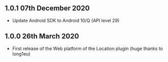 ## 1.0.1 07th December 2020
- Update Android SDK to Android 10/Q (API level 29)

## 1.0.0 26th March 2020

- First release of the Web platform of the Location plugin (huge thanks to long1eu)
